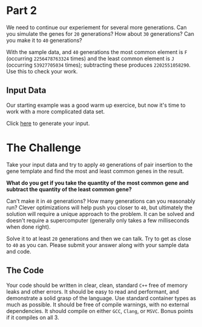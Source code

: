 # Part 2

We need to continue our experiement for several more generations. Can you simulate the genes for `20` generations? How about `30` generations? Can you make it to `40` generations? 

With the sample data, and `40` generations the most common element is `F` (occurring `2256478763324` times) and the least common element is `J` (occurring `53927705034` times); subtracting these produces `2202551058290`. Use this to check your work.

## Input Data

Our starting example was a good warm up exercice, but now it's time to work with a more complicated data set.

Click [here](https://github.com/inmotionsoftware/ims-cpp-code-challenge/blob/generator/index.html) to generate your input.

# The Challenge

Take your input data and try to apply `40` generations of pair insertion to the gene template and find the most and least common genes in the result. 

**What do you get if you take the quantity of the most common gene and subtract the quantity of the least common gene?**

Can't make it in `40` generations? How many generations can you reasonably run? Clever optimizations will help push you closer to `40`, but ultimately the solution will require a unique approach to the problem. It can be solved and doesn't require a supercomputer (generally only takes a few milliseconds when done right).

Solve it to at least `20` generations and then we can talk. Try to get as close to `40` as you can. Please submit your answer along with your sample data and code.

## The Code

Your code should be written in clear, clean, standard `C++` free of memory leaks and other errors. It should be easy to read and performant, and demonstrate a solid grasp of the language. Use standard container types as much as possible. It should be free of compile warnings, with no external dependencies. It should compile on either `GCC`, `Clang`, or `MSVC`. Bonus points if it compiles on all 3.